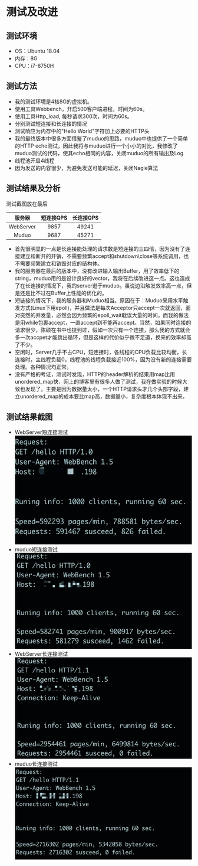 # 测试及改进

## 测试环境
* OS：Ubuntu 18.04
* 内存：8G
* CPU：i7-8750H

## 测试方法
* 我的测试环境是4核8G的虚拟机。 
* 使用工具Webbench，开启500客户端进程，时间为60s。
* 使用工具Http_load, 每秒请求300次，时间为60s。
* 分别测试短连接和长连接的情况
* 测试响应为内存中的"Hello World"字符加上必要的HTTP头
* 我的最终版本中很多方面借鉴了muduo的思路，muduo中也提供了一个简单的HTTP echo测试，因此我将与muduo进行一个小小的对比，我修改了muduo测试的代码，使其echo相同的内容，关闭muduo的所有输出及Log
* 线程池开启4线程
* 因为发送的内容很少，为避免发送可能的延迟，关闭Nagle算法


## 测试结果及分析
测试截图放在最后  

| 服务器 | 短连接QPS | 长连接QPS | 
| :-: | :-: | :-: | 
| WebServer | 9857| 49241 | 
| Muduo | 9687 | 45271 | 

* 首先很明显的一点是长连接能处理的请求数是短连接的三四倍，因为没有了连接建立和断开的开销，不需要频繁accept和shutdown\close等系统调用，也不需要频繁建立和销毁对应的结构体。
* 我的服务器在最后的版本中，没有改进输入输出Buffer，用了效率低下的string，muduo用的是设计良好的vector<char>，我将在后续改进这一点。这也造成了在长连接的情况下，我的server逊于muduo。虽说边沿触发效率高一点，但是还是比不过在Buffer上性能的优化的。
* 短链接的情况下，我的服务器和Muduo相当。原因在于：Muduo采用水平触发方式(Linux下用epoll)，并且做法是每次Acceptor只accept一次就返回，面对突然的并发量，必然会因为频繁的epoll_wait耽误大量的时间，而我的做法是用while包裹accept，一直accept到不能再accept。当然，如果同时连接的请求很少，陈硕在书中也提到过，假如一次只有一个连接，那么我的方式就会多一次accpet才能跳出循环，但是这样的代价似乎微不足道，换来的效率却高了不少。
* 空闲时，Server几乎不占CPU，短连接时，各线程的CPU负载比较均衡，长连接时，主线程负载0，线程池的线程负载接近100%，因为没有新的连接需要处理。各种情况均正常。
* 没有严格的考证，测试时发现，HTTP的header解析的结果用map比用unordered_map快，网上的博客里有很多人做了测试，我在做实验的时候大致也发现了。主要是因为数据量太小，一个HTTP请求头才几个头部字段，建立unordered_map的成本要比map高，数据量小，复杂度根本体现不出来。



## 测试结果截图

* WebServer短连接测试  
![shortWeb](https://github.com/kantkant/WebServer/blob/master/testData/WebServer.png)
* muduo短连接测试  
![shortMuduo](https://github.com/kantkant/WebServer/blob/master/testData/muduo.jpg)
* WebServer长连接测试  
![keepWeb](https://github.com/kantkant/WebServer/blob/master/testData/WebServerk.png)
* muduo长连接测试  
![keepMuduo](https://github.com/kantkant/WebServer/blob/master/testData/muduok.png)


